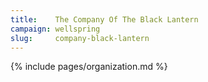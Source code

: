 ```yaml
---
title:    The Company Of The Black Lantern
campaign: wellspring
slug:     company-black-lantern
---
```


{% include pages/organization.md %}
